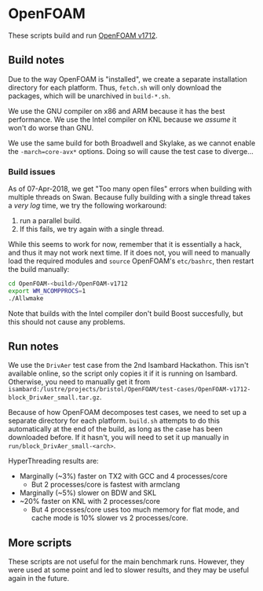 # OpenFOAM

These scripts build and run [OpenFOAM v1712](https://www.openfoam.com/download/).

## Build notes

Due to the way OpenFOAM is "installed", we create a separate installation directory for each platform. Thus, `fetch.sh` will only download the packages, which will be unarchived in `build-*.sh`.

We use the GNU compiler on x86 and ARM because it has the best performance. We use the Intel compiler on KNL because we _assume_ it won't do worse than GNU.

We use the same build for both Broadwell and Skylake, as we cannot enable the `-march=core-avx*` options. Doing so will cause the test case to diverge...

### Build issues

As of 07-Apr-2018, we get "Too many open files" errors when building with multiple threads on Swan. Because fully building with a single thread takes a _very log_ time, we try the following workaround:

1. run a parallel build.
2. If this fails, we try again with a single thread.

While this seems to work for now, remember that it is essentially a hack, and thus it may not work next time. If it does not, you will need to manually load the required modules and `source` OpenFOAM's `etc/bashrc`, then restart the build manually:

```bash
cd OpenFOAM-<build>/OpenFOAM-v1712
export WM_NCOMPPROCS=1
./Allwmake
```

Note that builds with the Intel compiler don't build Boost succesfully, but this should not cause any problems.


## Run notes

We use the `DrivAer` test case from the 2nd Isambard Hackathon. This isn't available online, so the script only copies it if it is running on Isambard. Otherwise, you need to manually get it from `isambard:/lustre/projects/bristol/OpenFOAM/test-cases/OpenFOAM-v1712-block_DrivAer_small.tar.gz`.

Because of how OpenFOAM decomposes test cases, we need to set up a separate directory for each platform. `build.sh` attempts to do this automatically at the end of the build, as long as the case has been downloaded before. If it hasn't, you will need to set it up manually in `run/block_DrivAer_small-<arch>`.

HyperThreading results are:

* Marginally (~3%) faster on TX2 with GCC and 4 processes/core
    - But 2 processes/core is fastest with armclang
* Marginally (~5%) slower on BDW and SKL
* ~20% faster on KNL with 2 processes/core
    - But 4 processes/core uses too much memory for flat mode, and cache mode is 10% slower vs 2 processes/core.


## More scripts

These scripts are not useful for the main benchmark runs. However, they were used at some point and led to slower results, and they may be useful again in the future.


